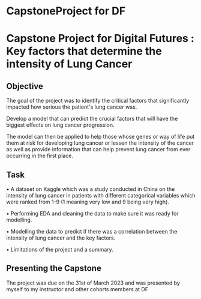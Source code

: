 # CapstoneProject for DF
# Capstone Project for Digital Futures : Key factors that determine the intensity of Lung Cancer
## Objective
The goal of the project was to identify the critical factors that significantly impacted how serious the patient's lung cancer was.

Develop a model that can predict the crucial factors that will have the biggest effects on lung cancer progression.

The model can then be applied to help those whose genes or way of life put them at risk for developing lung cancer or lessen the intensity of the cancer as well as provide information that can help prevent lung cancer from ever occurring in the first place.
## Task
•	A dataset on Kaggle which was a study conducted in China on the intensity of lung cancer in patients with different categorical variables which were ranked from 1-9 (1     meaning very low and 9 being very high).

•	Performing EDA and cleaning the data to make sure it was ready for modelling.

•	Modelling the data to predict if there was a correlation between the intensity of lung cancer and the key factors.

•	Limitations of the project and a summary.

## Presenting the Capstone

The project was due on the 31st of March 2023 and was presented by myself to my instructor and other cohorts members at DF
